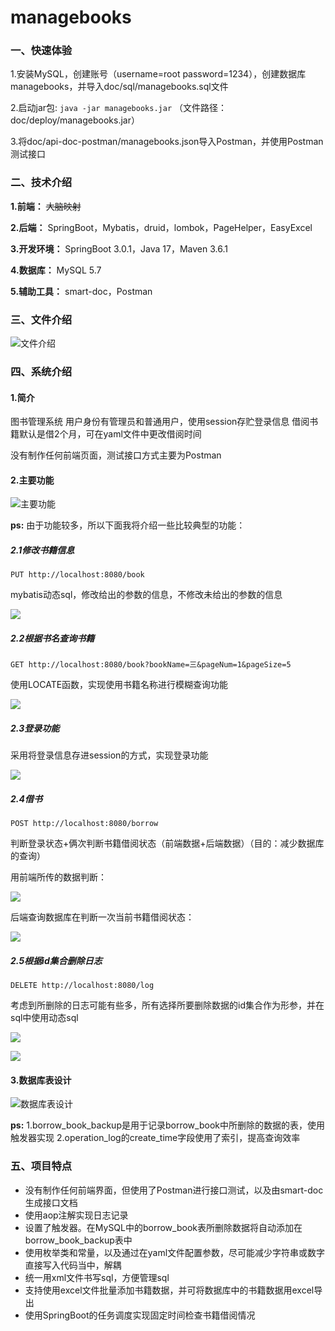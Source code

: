 # managebooks

### 一、快速体验

1.安装MySQL，创建账号（username=root password=1234），创建数据库managebooks，并导入doc/sql/managebooks.sql文件

2.启动jar包: `java -jar managebooks.jar` （文件路径：doc/deploy/managebooks.jar）

3.将doc/api-doc-postman/managebooks.json导入Postman，并使用Postman测试接口


### 二、技术介绍

**1.前端：** ~~大脑映射~~

**2.后端：** SpringBoot，Mybatis，druid，lombok，PageHelper，EasyExcel

**3.开发环境：** SpringBoot 3.0.1，Java 17，Maven 3.6.1

**4.数据库：** MySQL 5.7

**5.辅助工具：** smart-doc，Postman


### 三、文件介绍
![文件介绍](./doc/images/微信图片编辑_20230208152455.jpg)




### 四、系统介绍
#### 1.简介

图书管理系统
用户身份有管理员和普通用户，使用session存贮登录信息
借阅书籍默认是借2个月，可在yaml文件中更改借阅时间

没有制作任何前端页面，测试接口方式主要为Postman

#### 2.主要功能

![主要功能](./doc/images/QQ浏览器截图20230207113031.png)





**ps:** 由于功能较多，所以下面我将介绍一些比较典型的功能：

##### 2.1修改书籍信息

`PUT http://localhost:8080/book`

mybatis动态sql，修改给出的参数的信息，不修改未给出的参数的信息

![](./doc/images/QQ浏览器截图20230207151937.png)

##### 2.2根据书名查询书籍

`GET http://localhost:8080/book?bookName=三&pageNum=1&pageSize=5`

使用LOCATE函数，实现使用书籍名称进行模糊查询功能

![](./doc/images/QQ浏览器截图20230207154509.png)

##### 2.3登录功能

采用将登录信息存进session的方式，实现登录功能

![](./doc/images/QQ浏览器截图20230207155305.png)



##### 2.4借书

`POST http://localhost:8080/borrow`

判断登录状态+俩次判断书籍借阅状态（前端数据+后端数据）（目的：减少数据库的查询）

用前端所传的数据判断：

![](./doc/images/QQ浏览器截图20230207222833.png)

后端查询数据库在判断一次当前书籍借阅状态：

![](./doc/images/QQ浏览器截图20230207223046.png)

##### 2.5根据id集合删除日志

`DELETE http://localhost:8080/log`

考虑到所删除的日志可能有些多，所有选择所要删除数据的id集合作为形参，并在sql中使用动态sql

![](./doc/images/QQ浏览器截图20230207223716.png)

![](./doc/images/QQ浏览器截图20230207223829.png)

#### 3.数据库表设计

![数据库表设计](./doc/images/QQ浏览器截图20230205191909.png)



**ps:** 
1.borrow_book_backup是用于记录borrow_book中所删除的数据的表，使用触发器实现
2.operation_log的create_time字段使用了索引，提高查询效率


### 五、项目特点

- 没有制作任何前端界面，但使用了Postman进行接口测试，以及由smart-doc生成接口文档
- 使用aop注解实现日志记录
- 设置了触发器。在MySQL中的borrow_book表所删除数据将自动添加在borrow_book_backup表中
- 使用枚举类和常量，以及通过在yaml文件配置参数，尽可能减少字符串或数字直接写入代码当中，解耦
- 统一用xml文件书写sql，方便管理sql
- 支持使用excel文件批量添加书籍数据，并可将数据库中的书籍数据用excel导出
- 使用SpringBoot的任务调度实现固定时间检查书籍借阅情况